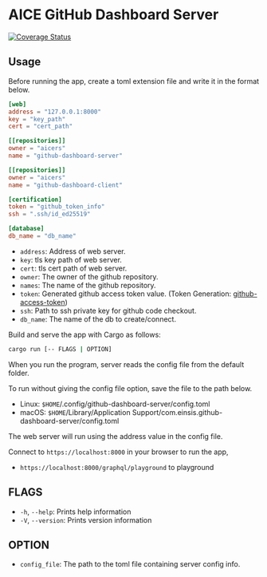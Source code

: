 # AICE GitHub Dashboard Server

[![Coverage Status](https://codecov.io/gh/aicers/github-dashboard-server/branch/main/graphs/badge.svg)](https://codecov.io/gh/aicers/github-dashboard-server)

## Usage

Before running the app, create a toml extension file and write it in the format below.

```toml
[web]
address = "127.0.0.1:8000"
key = "key_path"
cert = "cert_path"

[[repositories]]
owner = "aicers"
name = "github-dashboard-server"

[[repositories]]
owner = "aicers"
name = "github-dashboard-client"

[certification]
token = "github_token_info"
ssh = ".ssh/id_ed25519"

[database]
db_name = "db_name"
```

* `address`: Address of web server.
* `key`: tls key path of web server.
* `cert`: tls cert path of web server.
* `owner`: The owner of the github repository.
* `names`: The name of the github repository.
* `token`: Generated github access token value. (Token Generation: [github-access-token](https://docs.github.com/en/authentication/keeping-your-account-and-data-secure/creating-a-personal-access-token#creating-a-token))
* `ssh`: Path to ssh private key for github code checkout.
* `db_name`: The name of the db to create/connect.

Build and serve the app with Cargo as follows:

```sh
cargo run [-- FLAGS | OPTION]
```

When you run the program, server reads the config file from the default folder.

To run without giving the config file option, save the file to the path below.

* Linux: `$HOME`/.config/github-dashboard-server/config.toml
* macOS: `$HOME`/Library/Application Support/com.einsis.github-dashboard-server/config.toml

The web server will run using the address value in the config file.

Connect to `https://localhost:8000` in your browser to run the app,

* `https://localhost:8000/graphql/playground` to playground

## FLAGS

* `-h`, `--help`: Prints help information
* `-V`, `--version`: Prints version information

## OPTION

* `config_file`: The path to the toml file containing server config info.
